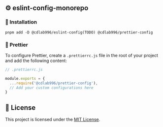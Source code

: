 ## ⚙️ eslint-config-monorepo

### 🔧 Installation

```shell
pnpm add -D @cdlab996/eslint-config(TODO) @cdlab996/prettier-config
```

<!-- ### ESLint

TODO -->

### 🎨 Prettier

To configure Prettier, create a `.prettierrc.js` file in the root of your project and add the following content:

```javascript
// .prettierrc.js

module.exports = {
  ...require('@cdlab996/prettier-config'),
  // Add your custom configurations here
}
```

<!-- ## ⚙️ IDE Settings

### Visual Studio Code

To enable automatic code formatting with ESLint in Visual Studio Code, add the following settings to your workspace or user settings:

```json
{
  "editor.codeActionsOnSave": {
    "source.fixAll.eslint": true
  }
}
``` -->

## 📜 License

This project is licensed under the [MIT License](./LICENSE).
